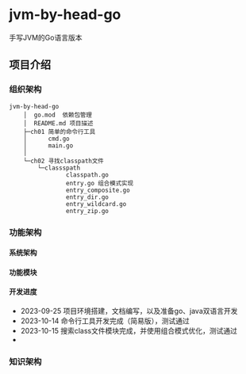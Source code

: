 # jvm-by-head-go

手写JVM的Go语言版本

## 项目介绍

### 组织架构

```
jvm-by-head-go
    │  go.mod  依赖包管理 
    │  README.md 项目描述
    ├─ch01 简单的命令行工具
    │      cmd.go
    │      main.go
    │
    └─ch02 寻找classpath文件
        └─classspath 
                classpath.go
                entry.go 组合模式实现 
                entry_composite.go
                entry_dir.go
                entry_wildcard.go
                entry_zip.go
```

### 功能架构

#### 系统架构

#### 功能模块

#### 开发进度
- 2023-09-25 项目环境搭建，文档编写，以及准备go、java双语言开发
- 2023-10-14 命令行工具开发完成（简易版），测试通过
- 2023-10-15 搜索class文件模块完成，并使用组合模式优化，测试通过
-
### 知识架构

